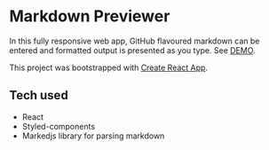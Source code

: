 # Markdown Previewer

In this fully responsive web app, GitHub flavoured markdown can be entered and formatted output is presented as you type. See [DEMO](https://github.com/cscolley/markdown-previewer).

This project was bootstrapped with [Create React App](https://github.com/facebook/create-react-app).

## Tech used

- React
- Styled-components
- Markedjs library for parsing markdown
